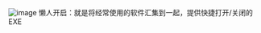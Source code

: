 ![image](https://github.com/user-attachments/assets/d9505325-2241-458e-b617-1a1af0f0c8ab)
懒人开启：就是将经常使用的软件汇集到一起，提供快捷打开/关闭的EXE
